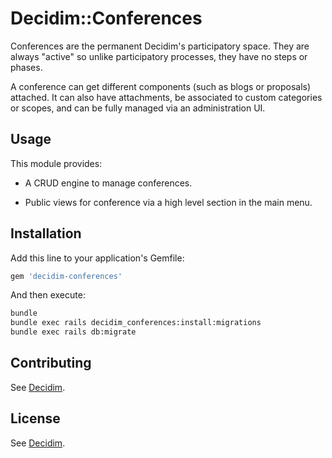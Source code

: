 # Decidim::Conferences

Conferences are the permanent Decidim's participatory space. They are always
"active" so unlike participatory processes, they have no steps or phases.

A conference can get different components (such as blogs or proposals) attached.
It can also have attachments, be associated to custom categories or scopes, and
can be fully managed via an administration UI.

## Usage

This module provides:

* A CRUD engine to manage conferences.

* Public views for conference via a high level section in the main menu.

## Installation

Add this line to your application's Gemfile:

```ruby
gem 'decidim-conferences'
```

And then execute:

```bash
bundle
bundle exec rails decidim_conferences:install:migrations
bundle exec rails db:migrate
```

## Contributing

See [Decidim](https://github.com/decidim/decidim).

## License

See [Decidim](https://github.com/decidim/decidim).
